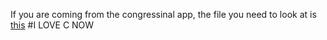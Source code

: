 If you are coming from the congressinal app, the file you need to look at is [this](https://github.com/FBIGlowie/GLP10THGRADE/blob/main/FINALCODE.ino.ino)
#I LOVE C NOW
